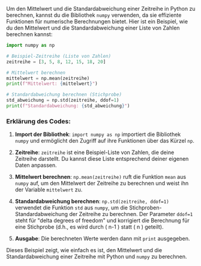 Um den Mittelwert und die Standardabweichung einer Zeitreihe in Python zu berechnen, kannst du die Bibliothek `numpy` verwenden, da sie effiziente Funktionen für numerische Berechnungen bietet. Hier ist ein Beispiel, wie du den Mittelwert und die Standardabweichung einer Liste von Zahlen berechnen kannst:

```python
import numpy as np

# Beispiel-Zeitreihe (Liste von Zahlen)
zeitreihe = [3, 5, 8, 12, 15, 18, 20]

# Mittelwert berechnen
mittelwert = np.mean(zeitreihe)
print(f"Mittelwert: {mittelwert}")

# Standardabweichung berechnen (Stichprobe)
std_abweichung = np.std(zeitreihe, ddof=1)
print(f"Standardabweichung: {std_abweichung}")
```

### Erklärung des Codes:

1. **Import der Bibliothek**: `import numpy as np` importiert die Bibliothek `numpy` und ermöglicht den Zugriff auf ihre Funktionen über das Kürzel `np`.

2. **Zeitreihe**: `zeitreihe` ist eine Beispiel-Liste von Zahlen, die deine Zeitreihe darstellt. Du kannst diese Liste entsprechend deiner eigenen Daten anpassen.

3. **Mittelwert berechnen**: `np.mean(zeitreihe)` ruft die Funktion `mean` aus `numpy` auf, um den Mittelwert der Zeitreihe zu berechnen und weist ihn der Variable `mittelwert` zu.

4. **Standardabweichung berechnen**: `np.std(zeitreihe, ddof=1)` verwendet die Funktion `std` aus `numpy`, um die Stichproben-Standardabweichung der Zeitreihe zu berechnen. Der Parameter `ddof=1` steht für "delta degrees of freedom" und korrigiert die Berechnung für eine Stichprobe (d.h., es wird durch \( n-1 \) statt \( n \) geteilt).

5. **Ausgabe**: Die berechneten Werte werden dann mit `print` ausgegeben.

Dieses Beispiel zeigt, wie einfach es ist, den Mittelwert und die Standardabweichung einer Zeitreihe mit Python und `numpy` zu berechnen.
